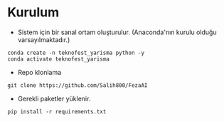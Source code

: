 # Kurulum
- Sistem için bir sanal ortam oluşturulur. (Anaconda'nın kurulu olduğu varsayılmaktadır.)
```shell
conda create -n teknofest_yarisma python -y
conda activate teknofest_yarisma
```
- Repo klonlama
```shell
git clone https://github.com/Salih800/FezaAI
```
- Gerekli paketler yüklenir.
```shell
pip install -r requirements.txt
```